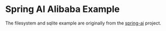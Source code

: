 # Spring AI Alibaba Example

The filesystem and sqlite example are originally from the [spring-ai](https://github.com/spring-projects/spring-ai) project.
